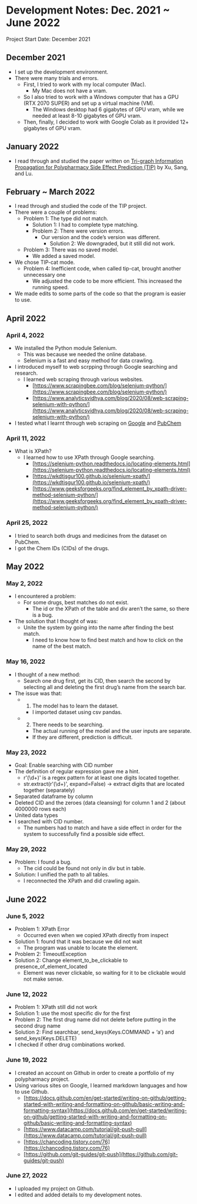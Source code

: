 # Development Notes: Dec. 2021 ~ June 2022

Project Start Date: December 2021

## December 2021 
* I set up the development environment. 
* There were many trials and errors. 
  * First, I tried to work with my local computer (Mac). 
    * My Mac does not have a vram. 
  * So I also tried to work with a Windows computer that has a GPU (RTX 2070 SUPER) and set up a virtual machine (VM). 
    * The Windows desktop had 6 gigabytes of GPU vram, while we needed at least 8-10 gigabytes of GPU vram. 
  * Then, finally, I decided to work with Google Colab as it provided 12+ gigabytes of GPU vram.


## January 2022
* I read through and studied the paper written on [Tri-graph Information Propagation for Polypharmacy Side Effect Prediction (TIP)](https://grlearning.github.io/papers/94.pdf) by Xu, Sang, and Lu. 

## February ~ March 2022
* I read through and studied the code of the TIP project. 
* There were a couple of problems: 
  * Problem 1: The type did not match. 
    * Solution 1: I had to complete type matching. 
    * Problem 2: There were version errors. 
      * Our version and the code’s version was different. 
        * Solution 2: We downgraded, but it still did not work. 
  * Problem 3: There was no saved model. 
    * We added a saved model. 
* We chose TIP-cat mode. 
  * Problem 4: Inefficient code, when called tip-cat, brought another unnecessary one
    * We adjusted the code to be more efficient. This increased the running speed. 
* We made edits to some parts of the code so that the program is easier to use. 

## April 2022

### April 4, 2022
* We installed the Python module Selenium. 
  * This was because we needed the online database. 
  * Selenium is a fast and easy method for data crawling. 
* I introduced myself to web scrpping through Google searching and research. 
  * I learned web scraping through various websites. 
    * [https://www.scrapingbee.com/blog/selenium-python/](https://www.scrapingbee.com/blog/selenium-python/)
    * [https://www.analyticsvidhya.com/blog/2020/08/web-scraping-selenium-with-python/](https://www.analyticsvidhya.com/blog/2020/08/web-scraping-selenium-with-python/)
* I tested what I learnt through web scraping on [Google](www.google.com) and [PubChem](https://pubchem.ncbi.nlm.nih.gov/)

### April 11, 2022
* What is XPath? 
  * I learned how to use XPath through Google searching. 
    * [https://selenium-python.readthedocs.io/locating-elements.html](https://selenium-python.readthedocs.io/locating-elements.html)
    * [https://wkdtjsgur100.github.io/selenium-xpath/](https://wkdtjsgur100.github.io/selenium-xpath/)
    * [https://www.geeksforgeeks.org/find_element_by_xpath-driver-method-selenium-python/](https://www.geeksforgeeks.org/find_element_by_xpath-driver-method-selenium-python/)

### April 25, 2022
* I tried to search both drugs and medicines from the dataset on PubChem. 
* I got the Chem IDs (CIDs) of the drugs. 

## May 2022

### May 2, 2022
* I encountered a problem: 
  * For some drugs, best matches do not exist. 
    * The id or the XPath of the table and div aren’t the same, so there is a bug. 
* The solution that I thought of was: 
  * Unite the system by going into the name after finding the best match. 
    * I need to know how to find best match and how to click on the name of the best match. 

### May 16, 2022
* I thought of a new method: 
  * Search one drug first, get its CID, then search the second by selecting all and deleting the first drug’s name from the search bar. 
* The issue was that: 
  * 1. The model has to learn the dataset. 
    * I imported dataset using csv pandas. 
  * 2. There needs to be searching. 
    * The actual running of the model and the user inputs are separate. 
    * If they are different, prediction is difficult. 

### May 23, 2022
* Goal: Enable searching with CID number
* The definition of regular expression gave me a hint. 
  * r'(\d+)' is a regex pattern for at least one digits located together. 
  * str.extract(r'(\d+)', expand=False) → extract digits that are located together (separately)
* Separated dataframe by column
* Deleted CID and the zeroes (data cleansing) for column 1 and 2 (about 4000000 rows each)
* United data types
* I searched with CID number. 
  * The numbers had to match and have a side effect in order for the system to successfully find a possible side effect. 

### May 29, 2022
* Problem: I found a bug. 
  * The cid could be found not only in div but in table. 
* Solution: I unified the path to all tables. 
  * I reconnected the XPath and did crawling again. 

## June 2022

### June 5, 2022
* Problem 1: XPath Error
  * Occurred even when we copied XPath directly from inspect
* Solution 1: found that it was because we did not wait
  * The program was unable to locate the element. 
* Problem 2: TimeoutException
* Solution 2: Change element_to_be_clickable to presence_of_element_located
  * Element was never clickable, so waiting for it to be clickable would not make sense. 

### June 12, 2022
* Problem 1: XPath still did not work
* Solution 1: use the most specific div for the first
* Problem 2: The first drug name did not delete before putting in the second drug name
* Solution 2: Find searchbar, send_keys(Keys.COMMAND + ‘a’) and send_keys(Keys.DELETE) 
* I checked if other drug combinations worked. 

### June 19, 2022
* I created an account on Github in order to create a portfolio of my polypharmacy project. 
* Using various sites on Google, I learned markdown languages and how to use Github. 
  * [https://docs.github.com/en/get-started/writing-on-github/getting-started-with-writing-and-formatting-on-github/basic-writing-and-formatting-syntax](https://docs.github.com/en/get-started/writing-on-github/getting-started-with-writing-and-formatting-on-github/basic-writing-and-formatting-syntax)
  * [https://www.datacamp.com/tutorial/git-push-pull](https://www.datacamp.com/tutorial/git-push-pull)
  * [https://chancoding.tistory.com/76](https://chancoding.tistory.com/76)
  * [https://github.com/git-guides/git-push](https://github.com/git-guides/git-push)

### June 27, 2022
* I uploaded my project on Github. 
* I edited and added details to my development notes. 
